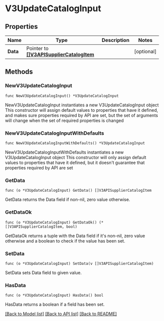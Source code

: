 # V3UpdateCatalogInput

## Properties

Name | Type | Description | Notes
------------ | ------------- | ------------- | -------------
**Data** | Pointer to [**[]V3APISupplierCatalogItem**](v3.APISupplierCatalogItem.md) |  | [optional] 

## Methods

### NewV3UpdateCatalogInput

`func NewV3UpdateCatalogInput() *V3UpdateCatalogInput`

NewV3UpdateCatalogInput instantiates a new V3UpdateCatalogInput object
This constructor will assign default values to properties that have it defined,
and makes sure properties required by API are set, but the set of arguments
will change when the set of required properties is changed

### NewV3UpdateCatalogInputWithDefaults

`func NewV3UpdateCatalogInputWithDefaults() *V3UpdateCatalogInput`

NewV3UpdateCatalogInputWithDefaults instantiates a new V3UpdateCatalogInput object
This constructor will only assign default values to properties that have it defined,
but it doesn't guarantee that properties required by API are set

### GetData

`func (o *V3UpdateCatalogInput) GetData() []V3APISupplierCatalogItem`

GetData returns the Data field if non-nil, zero value otherwise.

### GetDataOk

`func (o *V3UpdateCatalogInput) GetDataOk() (*[]V3APISupplierCatalogItem, bool)`

GetDataOk returns a tuple with the Data field if it's non-nil, zero value otherwise
and a boolean to check if the value has been set.

### SetData

`func (o *V3UpdateCatalogInput) SetData(v []V3APISupplierCatalogItem)`

SetData sets Data field to given value.

### HasData

`func (o *V3UpdateCatalogInput) HasData() bool`

HasData returns a boolean if a field has been set.


[[Back to Model list]](../README.md#documentation-for-models) [[Back to API list]](../README.md#documentation-for-api-endpoints) [[Back to README]](../README.md)


